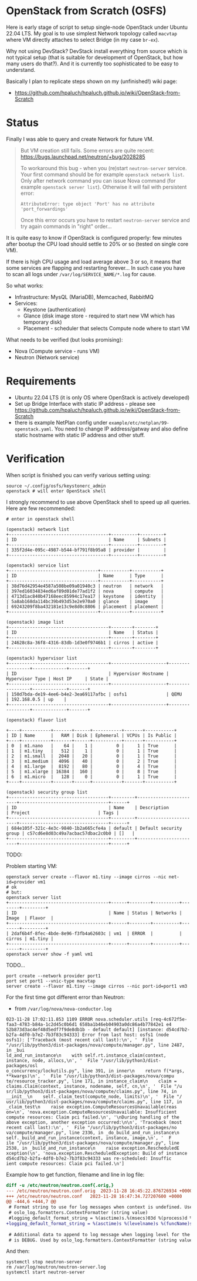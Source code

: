 # OpenStack from Scratch (OSFS)

Here is early stage of script to setup single-node OpenStack
under Ubuntu 22.04 LTS. My goal is to use simplest Network topology
called `macvtap` where VM directly attaches to select Bridge (in my case `br-ex`).

Why not using DevStack? DevStack install everything from source which is not
typical setup (that is suitable for development of OpenStack, but how many
users do that?). And it is currently too sophisticated to be easy to
understand.

Basically I plan to replicate steps shown on my (unfinished!) wiki page:
- https://github.com/hpaluch/hpaluch.github.io/wiki/OpenStack-from-Scratch

# Status

Finally I was able to query and create Network for future VM.

> But VM creation still fails. Some errors are quite recent:
> https://bugs.launchpad.net/neutron/+bug/2028285
>
> To workaround this bug - when you (re)start `neutron-server` service.
> Your first command should be for example `openstack network list`.
> Only after network command you can issue Nova command (for example
> `openstack server list`). Otherwise it will fail with persistent
> error:
>
> `AttributeError: type object 'Port' has no attribute 'port_forwardings'`
> 
> Once this error occurs you have to restart `neutron-server` service and
> try again commands in "right" order...


It is quite easy to know if OpenStack is configured properly: few minutes
after bootup the CPU load should settle to 20% or so (tested on single core VM).

If there is high CPU usage and load average above 3 or so, it means that some services
are flapping and restarting forever... In such case you have to scan all logs
under `/var/log/SERVICE_NAME/*.log` for cause.

So what works:
* Infrastructure: MysQL (MariaDB), Memcached, RabbitMQ
* Services:
  - Keystone (authentication)
  - Glance (disk image store - required to start new VM which has temporary disk)
  - Placement - scheduler that selects Compute node where to start VM

What needs to be verified (but looks promising):
* Nova (Compute service - runs VM)
* Neutron (Network service)

# Requirements

* Ubuntu 22.04 LTS (it is only OS where OpenStack is actively developed)
* Set up Bridge Interface with static IP address - please
  see https://github.com/hpaluch/hpaluch.github.io/wiki/OpenStack-from-Scratch
* there is example NetPlan config under `example/etc/netplan/99-openstack.yaml`.
  You need to change IP address/gatway and also define static hostname with
  static IP address and other stuff.

# Verification 

When script is finished you can verify various setting using:

```shell
source ~/.config/osfs/keystonerc_admin
openstack # will enter OpenStack shell
```
I strongly recommend to use above OpenStack shell to speed up all queries. Here are 
few recommended:

```
# enter in openstack shell

(openstack) network list
+--------------------------------------+----------+---------+
| ID                                   | Name     | Subnets |
+--------------------------------------+----------+---------+
| 335f2d4e-095c-4987-b544-bf791f8b95a8 | provider |         |
+--------------------------------------+----------+---------+

(openstack) service list
+----------------------------------+-----------+-----------+
| ID                               | Name      | Type      |
+----------------------------------+-----------+-----------+
| 38d76d42954e4587a508be09a01940c3 | neutron   | network   |
| 397ed16034834ed6af89d01de77ad1f2 | nova      | compute   |
| 4713d1ac840b47168eec85994c17ea17 | keystone  | identity  |
| 5a8ab168da114bc39b493d53e2e970a0 | glance    | image     |
| 69243209f8ba432181e13c9e8d0c8806 | placement | placement |
+----------------------------------+-----------+-----------+

(openstack) image list
+--------------------------------------+--------+--------+
| ID                                   | Name   | Status |
+--------------------------------------+--------+--------+
| 24628c8a-36f8-4316-83db-1d3e0f9746b1 | cirros | active |
+--------------------------------------+--------+--------+

(openstack) hypervisor list
+--------------------------------------+---------------------+-----------------+-------------+-------+
| ID                                   | Hypervisor Hostname | Hypervisor Type | Host IP     | State |
+--------------------------------------+---------------------+-----------------+-------------+-------+
| 150d7bda-de19-4ee6-b4e2-3ea69117afbc | osfs1               | QEMU            | 192.168.0.5 | up    |
+--------------------------------------+---------------------+-----------------+-------------+-------+

(openstack) flavor list

+----+-----------+-------+------+-----------+-------+-----------+
| ID | Name      |   RAM | Disk | Ephemeral | VCPUs | Is Public |
+----+-----------+-------+------+-----------+-------+-----------+
| 0  | m1.nano   |    64 |    1 |         0 |     1 | True      |
| 1  | m1.tiny   |   512 |    1 |         0 |     1 | True      |
| 2  | m1.small  |  2048 |   20 |         0 |     1 | True      |
| 3  | m1.medium |  4096 |   40 |         0 |     2 | True      |
| 4  | m1.large  |  8192 |   80 |         0 |     4 | True      |
| 5  | m1.xlarge | 16384 |  160 |         0 |     8 | True      |
| 6  | m1.micro  |   128 |    0 |         0 |     1 | True      |
+----+-----------+-------+------+-----------+-------+-----------+

(openstack) security group list
+--------------------------------------+---------+------------------------+----------------------------------+------+
| ID                                   | Name    | Description            | Project                          | Tags |
+--------------------------------------+---------+------------------------+----------------------------------+------+
| 684e105f-321c-4e3c-9840-1b2a665cfe4a | default | Default security group | c57cd6e8d03c49a7acbac57dbac2c0b0 | []   |
+--------------------------------------+---------+------------------------+----------------------------------+------+
```


TODO:

Problem starting VM:
```
openstack server create --flavor m1.tiny --image cirros --nic net-id=provider vm1
# ok
# but:
openstack server list
+--------------------------------------+------+--------+----------+--------+---------+
| ID                                   | Name | Status | Networks | Image  | Flavor  |
+--------------------------------------+------+--------+----------+--------+---------+
| 2daf6b4f-8fec-4bde-8e96-f3fb4a62603c | vm1  | ERROR  |          | cirros | m1.tiny |
+--------------------------------------+------+--------+----------+--------+---------+
openstack server show -f yaml vm1
```
TODO...

```
port create --network provider port1
port set port1 --vnic-type macvtap
server create --flavor m1.tiny --image cirros --nic port-id=port1 vm3
```

For the first time got different error than Neutron:
- from `/var/log/nova/nova-conductor.log`

```
023-11-28 17:02:11.853 1109 ERROR nova.scheduler.utils [req-4c672f5e-faa3-4783-b84a-1c2d45c0b6d1 658ba1b46eb04903a0dc86a4b77842e1 e4
52b873d3ac4ef48d5edf7f9de8db1b - default default] [instance: d54cd7b2-b2fa-4df0-b7e2-7b3f83c94333] Error from last host: osfs1 (node 
osfs1): ['Traceback (most recent call last):\n', '  File "/usr/lib/python3/dist-packages/nova/compute/manager.py", line 2487, in _bui
ld_and_run_instance\n    with self.rt.instance_claim(context, instance, node, allocs,\n', '  File "/usr/lib/python3/dist-packages/osl
o_concurrency/lockutils.py", line 391, in inner\n    return f(*args, **kwargs)\n', '  File "/usr/lib/python3/dist-packages/nova/compu
te/resource_tracker.py", line 171, in instance_claim\n    claim = claims.Claim(context, instance, nodename, self, cn,\n', '  File "/u
sr/lib/python3/dist-packages/nova/compute/claims.py", line 74, in __init__\n    self._claim_test(compute_node, limits)\n', '  File "/
usr/lib/python3/dist-packages/nova/compute/claims.py", line 117, in _claim_test\n    raise exception.ComputeResourcesUnavailable(reas
on=\n', 'nova.exception.ComputeResourcesUnavailable: Insufficient compute resources: Claim pci failed.\n', '\nDuring handling of the 
above exception, another exception occurred:\n\n', 'Traceback (most recent call last):\n', '  File "/usr/lib/python3/dist-packages/no
va/compute/manager.py", line 2336, in _do_build_and_run_instance\n    self._build_and_run_instance(context, instance, image,\n', '  F
ile "/usr/lib/python3/dist-packages/nova/compute/manager.py", line 2538, in _build_and_run_instance\n    raise exception.RescheduledE
xception(\n', 'nova.exception.RescheduledException: Build of instance d54cd7b2-b2fa-4df0-b7e2-7b3f83c94333 was re-scheduled: Insuffic
ient compute resources: Claim pci failed.\n']
```


Example how to get function, filename and line in log file:

```diff
diff -u /etc/neutron/neutron.conf{.orig,}
--- /etc/neutron/neutron.conf.orig	2023-11-28 16:45:22.876726934 +0000
+++ /etc/neutron/neutron.conf	2023-11-28 16:47:34.727207600 +0000
@@ -444,6 +444,7 @@
 # Format string to use for log messages when context is undefined. Used by
 # oslo_log.formatters.ContextFormatter (string value)
 #logging_default_format_string = %(asctime)s.%(msecs)03d %(process)d %(levelname)s %(name)s [-] %(instance)s%(message)s
+logging_default_format_string = %(asctime)s %(levelname)s %(funcName)s %(pathname)s:%(lineno)d %(name)s [-] %(instance)s%(message)s
 
 # Additional data to append to log message when logging level for the message
 # is DEBUG. Used by oslo_log.formatters.ContextFormatter (string value)
```

And then:

```shell
systemctl stop neutron-server
rm /var/log/neutron/neutron-server.log
systemctl start neutron-server
```

